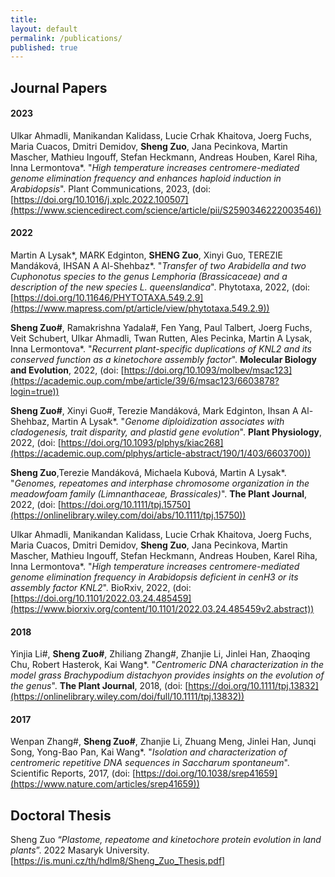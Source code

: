 ```yaml
---
title:
layout: default
permalink: /publications/
published: true
---
```


## Journal Papers

#### 2023
Ulkar Ahmadli, Manikandan Kalidass, Lucie Crhak Khaitova, Joerg Fuchs, Maria Cuacos, Dmitri Demidov, **Sheng Zuo**, Jana Pecinkova, Martin Mascher, Mathieu Ingouff, Stefan Heckmann, Andreas Houben, Karel Riha, Inna Lermontova*. "*High temperature increases centromere-mediated genome elimination frequency and enhances haploid induction in Arabidopsis*". Plant Communications, 2023, (doi: [https://doi.org/10.1016/j.xplc.2022.100507](https://www.sciencedirect.com/science/article/pii/S2590346222003546))

#### 2022
Martin A Lysak*, MARK Edginton, **SHENG Zuo**, Xinyi Guo, TEREZIE Mandáková, IHSAN A Al-Shehbaz*. "*Transfer of two Arabidella and two Cuphonotus species to the genus Lemphoria (Brassicaceae) and a description of the new species L. queenslandica*". Phytotaxa, 2022, (doi: [https://doi.org/10.11646/PHYTOTAXA.549.2.9](https://www.mapress.com/pt/article/view/phytotaxa.549.2.9))

**Sheng Zuo#**, Ramakrishna Yadala#, Fen Yang, Paul Talbert, Joerg Fuchs, Veit Schubert, Ulkar Ahmadli, Twan Rutten, Ales Pecinka, Martin A Lysak, Inna Lermontova*. "*Recurrent plant-specific duplications of KNL2 and its conserved function as a kinetochore assembly factor*". **Molecular Biology and Evolution**, 2022, (doi: [https://doi.org/10.1093/molbev/msac123](https://academic.oup.com/mbe/article/39/6/msac123/6603878?login=true))

**Sheng Zuo#**, Xinyi Guo#, Terezie Mandáková, Mark Edginton, Ihsan A Al-Shehbaz, Martin A Lysak*. "*Genome diploidization associates with cladogenesis, trait disparity, and plastid gene evolution*". **Plant Physiology**, 2022, (doi: [https://doi.org/10.1093/plphys/kiac268](https://academic.oup.com/plphys/article-abstract/190/1/403/6603700))

**Sheng Zuo**,Terezie Mandáková, Michaela Kubová, Martin A Lysak*. "*Genomes, repeatomes and interphase chromosome organization in the meadowfoam family (Limnanthaceae, Brassicales)*". **The Plant Journal**, 2022, (doi: [https://doi.org/10.1111/tpj.15750](https://onlinelibrary.wiley.com/doi/abs/10.1111/tpj.15750))

Ulkar Ahmadli, Manikandan Kalidass, Lucie Crhak Khaitova, Joerg Fuchs, Maria Cuacos, Dmitri Demidov, **Sheng Zuo**, Jana Pecinkova, Martin Mascher, Mathieu Ingouff, Stefan Heckmann, Andreas Houben, Karel Riha, Inna Lermontova*. "*High temperature increases centromere-mediated genome elimination frequency in Arabidopsis deficient in cenH3 or its assembly factor KNL2*". BioRxiv, 2022, (doi: [https://doi.org/10.1101/2022.03.24.485459](https://www.biorxiv.org/content/10.1101/2022.03.24.485459v2.abstract))

#### 2018
Yinjia Li#, **Sheng Zuo#**, Zhiliang Zhang#, Zhanjie Li, Jinlei Han, Zhaoqing Chu, Robert Hasterok, Kai Wang*. "*Centromeric DNA characterization in the model grass Brachypodium distachyon provides insights on the evolution of the genus*". **The Plant Journal**, 2018, (doi: [https://doi.org/10.1111/tpj.13832](https://onlinelibrary.wiley.com/doi/full/10.1111/tpj.13832))

#### 2017
Wenpan Zhang#, **Sheng Zuo#**, Zhanjie Li, Zhuang Meng, Jinlei Han, Junqi Song, Yong-Bao Pan, Kai Wang*. "*Isolation and characterization of centromeric repetitive DNA sequences in Saccharum spontaneum*". Scientific Reports, 2017, (doi: [https://doi.org/10.1038/srep41659](https://www.nature.com/articles/srep41659))


## Doctoral Thesis

Sheng Zuo “*Plastome, repeatome and kinetochore protein evolution in land plants*”. 2022 Masaryk University.[https://is.muni.cz/th/hdlm8/Sheng_Zuo_Thesis.pdf]

